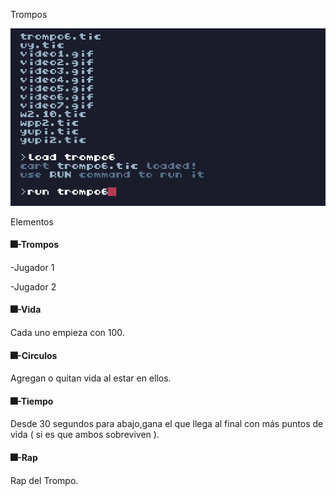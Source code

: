 Trompos

![giftrompo](./Imagenes/giftrompo.gif)

Elementos

#### 🎆-Trompos

-Jugador 1

-Jugador 2

#### 🎆-Vida

Cada uno empieza con 100.

#### 🎆-Circulos

Agregan o quitan vida al estar en ellos.

#### 🎆-Tiempo

Desde 30 segundos para abajo,gana el que llega al final con más puntos de vida ( si es que ambos sobreviven ).

#### 🎆-Rap

Rap del Trompo.